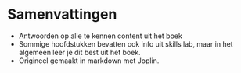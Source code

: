 # Samenvattingen
- Antwoorden op alle te kennen content uit het boek
- Sommige hoofdstukken bevatten ook info uit skills lab, maar in het algemeen leer je dit best uit het boek.
- Origineel gemaakt in markdown met Joplin.
